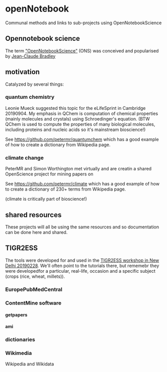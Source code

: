 # openNotebook
Communal methods and links to sub-projects using OpenNotebookScience

## Opennotebook science
The term ["OpenNotebookScience"](https://en.wikipedia.org/wiki/Open-notebook_science) (ONS)  was conceived and popularised by [Jean-Claude Bradley](https://en.wikipedia.org/wiki/Jean-Claude_Bradley)

## motivation
Catalyzed by several things:

### quantum chemistry
Leonie Mueck suggested this topic for the eLifeSprint in Cambridge 20190904. My emphasis in QChem is computation of chemical properties
(mainly molecules and crystals) using Schroedinger's equation. 
(BTW QChem is used to compute the properties of many biological molecules, including proteins and nucleic acids so it's mainstream bioscience!)


See https://github.com/petermr/quantumchem which has a good example of how to create a dictionary from Wikipedia page.

### climate change
PeterMR and Simon Worthington met virtually and are creatin a shared OpenScience project for mining papers on 

See https://github.com/petermr/climate which has a good example of how to create a dictionary of 230+ terms from Wikipedia page.

(climate is critically part of bioscience!)


## shared resources
These projects will all be using the same resources and so documentation can be done here and shared. 

## TIGR2ESS
The tools were developed for and used in the [TIGR2ESS workshop in New Delhi 20190228](https://github.com/petermr/tigr2ess/). We'll often point to the tutorials there, but rememebr they were developedfor a particular, real-life,  occasion and a specific subject (crops (rice, wheat, millets)).

### EuropePubMedCentral

### ContentMine software
#### getpapers
#### ami

### dictionaries

### Wikimedia 
Wikipedia and Wikidata
